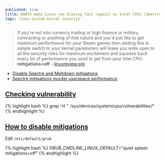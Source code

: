 ```yaml
---
published: true
title: HOWTO make Linux run blazing fast (again) on Intel CPUs (Spectre/Meltdown))
tags: linux-system kernel security
---
```

> If you're not into currency trading or high finance or military contracting or anything of that nature and you'd just like to get maximum performance for your Steam games then adding this is simple switch to your kernel parameters will leave you wide open to all the security risks for maximum excitement and squeeze back every bit of performance you used to get from your Intel CPU: **mitigations=off** - [linuxreview.org](https://linuxreviews.org/HOWTO_make_Linux_run_blazing_fast_(again)_on_Intel_CPUs)

- [Disable Spectre and Meltdown mitigations](https://unix.stackexchange.com/a/554922/192991)
- [Spectre mitigations murder userspace performance](https://news.ycombinator.com/item?id=27559795)

## [Checking vulnerability](https://linuxreviews.org/HOWTO_make_Linux_run_blazing_fast_(again)_on_Intel_CPUs)
{% highlight bash %}
grep -H '' /sys/devices/system/cpu/vulnerabilities/*
{% endhighlight %}

## [How to disable mitigations](https://sleeplessbeastie.eu/2020/03/27/how-to-disable-mitigations-for-cpu-vulnerabilities/)

Edit `/etc/default/grub` 

{% highlight bash %}
GRUB_CMDLINE_LINUX_DEFAULT="quiet splash mitigations=off"
{% endhighlight %}

